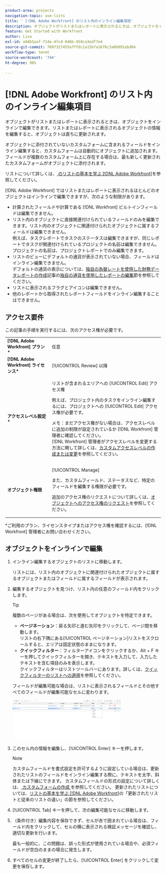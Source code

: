 ```yaml
---
product-area: projects
navigation-topic: use-lists
title: ' [!DNL Adobe Workfront] のリスト内のインライン編集項目'
description: オブジェクトがリストまたはレポートに表示されるときは、オブジェクトをインラインで編集できます。リストまたはレポートに表示されるオブジェクトの情報を編集すると、オブジェクトは直ちに更新されます。
feature: Get Started with Workfront
author: Lisa
exl-id: a94b5aaf-71de-4fcd-946b-459ca3edf7e4
source-git-commit: 7697327455a7ffdc1a15bfa1676c3a0b091abd04
workflow-type: tm+mt
source-wordcount: '744'
ht-degree: 96%

---
```


# [!DNL Adobe Workfront] のリスト内のインライン編集項目

オブジェクトがリストまたはレポートに表示されるときは、オブジェクトをインラインで編集できます。リストまたはレポートに表示されるオブジェクトの情報を編集すると、オブジェクトは直ちに更新されます。

オブジェクトに添付されていないカスタムフォームに含まれるフィールドをインライン編集すると、カスタムフォームは自動的にオブジェクトに追加されます。フィールドが複数のカスタムフォーム上に存在する場合は、最も新しく更新されたカスタムフォームがオブジェクトに添付されます。

リストについて詳しくは、[ のリストの基本を学ぶ [!DNL Adobe Workfront]](../../../workfront-basics/navigate-workfront/use-lists/view-items-in-a-list.md)を参照してください。

[!DNL Adobe Workfront] ではリストまたはレポートに表示されるほとんどのオブジェクトはインラインで編集できますが、次のような制限があります。

* 計算されたフィールドや計算である [!DNL Workfront] ビルトインフィールドは編集できません。
* リスト内のオブジェクトに直接関連付けられているフィールドのみを編集できます。リスト内のオブジェクトに関連付けられたオブジェクトに属するフィールドは編集できません。\
   例えば、タスクレポートでタスクのステータスは編集できますが、同じレポートでタスクが関連付けられているプロジェクトの名前は編集できません。プロジェクトの名前は、プロジェクトレポートでのみ編集できます。
* リストのビューにデフォルトの通貨が表示されていない場合、フィールドはインライン編集できません。\
   デフォルトの通貨の表示については、[独自の為替レートを使用した財務データレポートの作成](../../../reports-and-dashboards/reports/creating-and-managing-reports/create-financial-data-reports-unique-exchange-rates.md)記事の[独自の通貨を使用したレポートの編集](../../../reports-and-dashboards/reports/creating-and-managing-reports/create-financial-data-reports-unique-exchange-rates.md#editing-reports-with-unique-currencies)節を参照してください。
* リストに表示されるフラグとアイコンは編集できません。
* 他のレポートから取得されたレポートフィールドをインライン編集することはできません。

## アクセス要件

この記事の手順を実行するには、次のアクセス権が必要です。

<table style="table-layout:auto"> 
 <col> 
 <col> 
 <tbody> 
  <tr> 
   <td role="rowheader"><strong>[!DNL Adobe Workfront] プラン*</strong></td> 
   <td> <p>任意</p> </td> 
  </tr> 
  <tr> 
   <td role="rowheader"><strong>[!DNL Adobe Workfront] ライセンス*</strong></td> 
   <td> <p>[!UICONTROL Review] 以降</p> </td> 
  </tr> 
  <tr> 
   <td role="rowheader"><strong>アクセスレベル設定*</strong></td> 
   <td> <p>リストが含まれるエリアへの [!UICONTROL Edit] アクセス権</p> <p>例えば、プロジェクト内のタスクをインライン編集するには、プロジェクトへの [!UICONTROL Edit] アクセス権が必要です。</p> <p>メモ：まだアクセス権がない場合は、アクセスレベルに追加の制限が設定されているか [!DNL Workfront] 管理者に確認してください。<br>[!DNL Workfront] 管理者がアクセスレベルを変更する方法に関して詳しくは、<a href="../../../administration-and-setup/add-users/configure-and-grant-access/create-modify-access-levels.md" class="MCXref xref">カスタムアクセスレベルの作成または変更</a>を参照してください。</p> </td> 
  </tr> 
  <tr> 
   <td role="rowheader"><strong>オブジェクト権限</strong></td> 
   <td> <p>[!UICONTROL Manage]</p> <p>また、カスタムフィールド、ステータスなど、特定のフィールドを編集する権限が必要です。</p> <p>追加のアクセス権のリクエストについて詳しくは、<a href="../../../workfront-basics/grant-and-request-access-to-objects/request-access.md" class="MCXref xref">オブジェクトへのアクセス権のリクエスト</a>を参照してください。</p> </td> 
  </tr> 
 </tbody> 
</table>

&#42;ご利用のプラン、ライセンスタイプまたはアクセス権を確認するには、[!DNL Workfront] 管理者にお問い合わせください。

## オブジェクトをインラインで編集

1. インライン編集するオブジェクトのリストに移動します。

   リストには、リスト内のオブジェクトに関連付けられたオブジェクトに属するオブジェクトまたはフィールドに属するフィールドが表示されます。

1. 編集するオブジェクトを見つけ、リスト内の任意のフィールド内をクリックします。

   >[!TIP]
   >
   >複数のページがある場合は、次を使用してオブジェクトを特定できます。
   >
   >   
   >   
   >   * **ページネーション**：戻る矢印と進む矢印をクリックして、ページ間を移動します。\
   >     リストの右下隅にある[!UICONTROL ページネーション]リストをスクロールすると、エリアは固定状態のままになります。
   >   * **クイックフィルター**：フィルターアイコンをクリックするか、Alt + F キーを押してクイックフィルターを開き、テキストを入力して、入力したテキストを含む項目のみを表示します。\
   >     クイックフィルターはリストツールバーにあります。詳しくは、[クイックフィルターのリストへの適用](../../../workfront-basics/navigate-workfront/use-lists/apply-quick-filter-list.md)を参照してください。


   フィールドが編集可能な場合は、リストに表示されるフィールドとその他すべてのフィールドが編集可能なセルに変わります。

   ![](assets/nwe-editable-cells-350x131.png)

1. このセル内の情報を編集し、[!UICONTROL Enter] キーを押します。

   >[!NOTE]
   >
   >カスタムフィールドを書式設定を許可するように設定している場合は、更新されたリストのフィールドをインライン編集する際に、テキストを太字、斜体または下線にできます。
   >カスタムフィールドの形式の設定について詳しくは、[ カスタムフォームの作成 ](/help/quicksilver/administration-and-setup/customize-workfront/create-manage-custom-forms/form-designer/design-a-form/design-a-form.md) を参照してください。
   >更新されたリストについては、[リストの基本を学ぶ [!DNL Adobe Workfront]](../../../workfront-basics/navigate-workfront/use-lists/view-items-in-a-list.md)の「更新されたリストと従来のリストの違い」の節を参照してください。

1. [!UICONTROL Tab] キーを押して、次の編集可能なセルに移動します。
1. （条件付き）編集内容を保存できず、セルが赤で囲まれている場合は、フィールド内をクリックして、セルの横に表示される検証メッセージを確認し、適切な更新を行います。

   最も一般的に、この問題は、誤った形式が使用されている場合や、必須フィールドが空白のままの場合に発生します。

1. すべてのセルの変更が終了したら、[!UICONTROL Enter] をクリックして変更を保存します。
